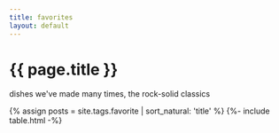 ```yaml
---
title: favorites
layout: default
---
```


<h1>{{ page.title }}</h1>
<p>dishes we've made many times, the rock-solid classics</p>

{% assign posts = site.tags.favorite | sort_natural: 'title' %}
{%- include table.html -%}
